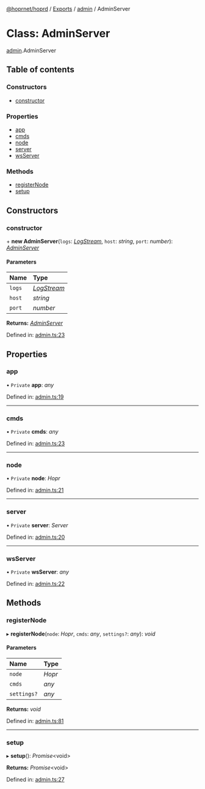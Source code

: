 [@hoprnet/hoprd](../README.md) / [Exports](../modules.md) / [admin](../modules/admin.md) / AdminServer

# Class: AdminServer

[admin](../modules/admin.md).AdminServer

## Table of contents

### Constructors

- [constructor](admin.adminserver.md#constructor)

### Properties

- [app](admin.adminserver.md#app)
- [cmds](admin.adminserver.md#cmds)
- [node](admin.adminserver.md#node)
- [server](admin.adminserver.md#server)
- [wsServer](admin.adminserver.md#wsserver)

### Methods

- [registerNode](admin.adminserver.md#registernode)
- [setup](admin.adminserver.md#setup)

## Constructors

### constructor

\+ **new AdminServer**(`logs`: [_LogStream_](logs.logstream.md), `host`: _string_, `port`: _number_): [_AdminServer_](admin.adminserver.md)

#### Parameters

| Name   | Type                             |
| :----- | :------------------------------- |
| `logs` | [_LogStream_](logs.logstream.md) |
| `host` | _string_                         |
| `port` | _number_                         |

**Returns:** [_AdminServer_](admin.adminserver.md)

Defined in: [admin.ts:23](https://github.com/hoprnet/hoprnet/blob/448a47a/packages/hoprd/src/admin.ts#L23)

## Properties

### app

• `Private` **app**: _any_

Defined in: [admin.ts:19](https://github.com/hoprnet/hoprnet/blob/448a47a/packages/hoprd/src/admin.ts#L19)

---

### cmds

• `Private` **cmds**: _any_

Defined in: [admin.ts:23](https://github.com/hoprnet/hoprnet/blob/448a47a/packages/hoprd/src/admin.ts#L23)

---

### node

• `Private` **node**: _Hopr_

Defined in: [admin.ts:21](https://github.com/hoprnet/hoprnet/blob/448a47a/packages/hoprd/src/admin.ts#L21)

---

### server

• `Private` **server**: _Server_

Defined in: [admin.ts:20](https://github.com/hoprnet/hoprnet/blob/448a47a/packages/hoprd/src/admin.ts#L20)

---

### wsServer

• `Private` **wsServer**: _any_

Defined in: [admin.ts:22](https://github.com/hoprnet/hoprnet/blob/448a47a/packages/hoprd/src/admin.ts#L22)

## Methods

### registerNode

▸ **registerNode**(`node`: _Hopr_, `cmds`: _any_, `settings?`: _any_): _void_

#### Parameters

| Name        | Type   |
| :---------- | :----- |
| `node`      | _Hopr_ |
| `cmds`      | _any_  |
| `settings?` | _any_  |

**Returns:** _void_

Defined in: [admin.ts:81](https://github.com/hoprnet/hoprnet/blob/448a47a/packages/hoprd/src/admin.ts#L81)

---

### setup

▸ **setup**(): _Promise_<void\>

**Returns:** _Promise_<void\>

Defined in: [admin.ts:27](https://github.com/hoprnet/hoprnet/blob/448a47a/packages/hoprd/src/admin.ts#L27)
